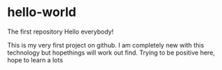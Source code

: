 # hello-world
The first repository
Hello everybody!

This is my very first project on github. I am completely new with this technology but hopethings will work out find. Trying to be positive here, hope to learn a lots
